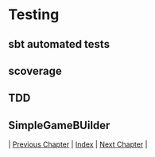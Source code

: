 # Testing
## sbt automated tests
## scoverage
## TDD
## SimpleGameBUilder

| [Previous Chapter](../6-implementation/index.md) | [Index](../index.md) | [Next Chapter](../8-retrospective/index.md) |